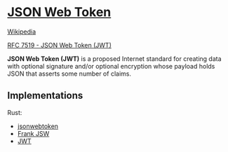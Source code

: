 # [JSON Web Token](https://jwt.io/)
[Wikipedia](https://en.wikipedia.org/wiki/JSON_Web_Token)

[RFC 7519 - JSON Web Token (JWT)](https://datatracker.ietf.org/doc/html/rfc7519)

**JSON Web Token (JWT)** is a proposed Internet standard for creating data with optional signature and/or optional encryption whose payload holds JSON that asserts some number of claims.

## Implementations
Rust:
- [jsonwebtoken](https://github.com/Keats/jsonwebtoken)
- [Frank JSW](https://github.com/GildedHonour/frank_jwt)
- [JWT](https://github.com/mikkyang/rust-jwt)